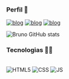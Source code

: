### Perfil 🖖

[![blog](https://img.shields.io/badge/Facebook-1877F2?style=for-the-badge&logo=facebook&logoColor=white)](https://www.facebook.com/brunoliondajamille/?locale=pt_BR)
[![blog](https://img.shields.io/badge/Instagram-E4405F?style=for-the-badge&logo=instagram&logoColor=white)]((https://www.instagram.com/fernandes.dev.py/))
[![blog](https://img.shields.io/badge/WhatsApp-25D366?style=for-the-badge&logo=whatsapp&logoColor=white)](https://wa.me/5548984780087)


![Bruno GitHub stats](https://github-readme-stats.vercel.app/api?username=xBrunodevx&show_icons=true&theme=radical)

### Tecnologias 👨‍💻
<div style="display: inline_block"><br/>
 <img aling="center" alt="HTML5" src="https://img.shields.io/badge/HTML-239120?style=for-the-badge&logo=html5&logoColor=white" />
  <img aling="center" alt="CSS" src="https://img.shields.io/badge/CSS-239120?&style=for-the-badge&logo=css3&logoColor=white" />
   <img aling="center" alt="JS" src="https://img.shields.io/badge/JavaScript-F7DF1E?style=for-the-badge&logo=javascript&logoColor=black" />
</div>
